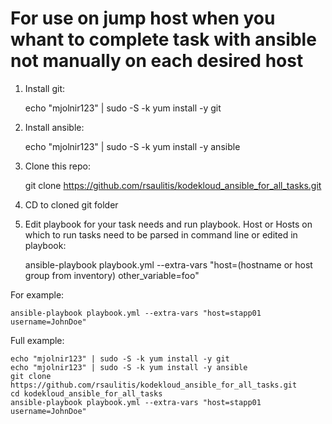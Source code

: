# For use on jump host when you whant to complete task with ansible not manually on each desired host

1. Install git:

    echo "mjolnir123" | sudo -S -k yum install -y git
  
2. Install ansible:

    echo "mjolnir123" | sudo -S -k yum install -y ansible

3. Clone this repo:

    git clone <https://github.com/rsaulitis/kodekloud_ansible_for_all_tasks.git>

4. CD to cloned git folder

5. Edit playbook for your task needs and run playbook. Host or Hosts on which to run tasks need to be parsed in command line or edited in playbook:

    ansible-playbook playbook.yml --extra-vars "host=(hostname or host group from inventory) other_variable=foo"

For example:

    ansible-playbook playbook.yml --extra-vars "host=stapp01 username=JohnDoe"

Full example:

    echo "mjolnir123" | sudo -S -k yum install -y git
    echo "mjolnir123" | sudo -S -k yum install -y ansible
    git clone https://github.com/rsaulitis/kodekloud_ansible_for_all_tasks.git
    cd kodekloud_ansible_for_all_tasks
    ansible-playbook playbook.yml --extra-vars "host=stapp01 username=JohnDoe"
